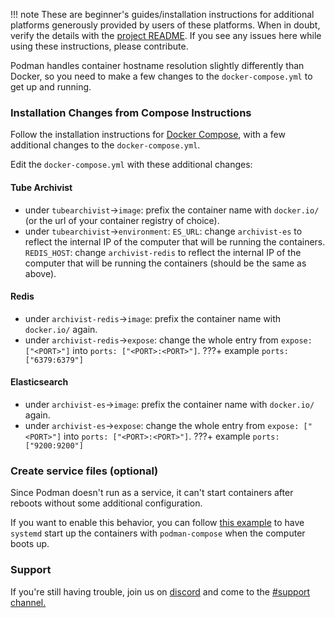 !!! note
    These are beginner's guides/installation instructions for additional platforms generously provided by users of these platforms. When in doubt, verify the details with the [project README](https://github.com/tubearchivist/tubearchivist#installing). If you see any issues here while using these instructions, please contribute. 

Podman handles container hostname resolution slightly differently than Docker, so you need to make a few changes to the `docker-compose.yml` to get up and running.

### Installation Changes from Compose Instructions

Follow the installation instructions for [Docker Compose](docker-compose.md), with a few additional changes to the `docker-compose.yml`.

Edit the `docker-compose.yml` with these additional changes:  

#### Tube Archivist

  - under `tubearchivist`->`image`:
    prefix the container name with `docker.io/` (or the url of your container registry of choice).
  - under `tubearchivist`->`environment`:
    `ES_URL`: change `archivist-es` to reflect the internal IP of the computer that will be running the containers.
    `REDIS_HOST`: change `archivist-redis` to reflect the internal IP of the computer that will be running the containers (should be the same as above).

#### Redis

  - under `archivist-redis`->`image`: 
 	  prefix the container name with `docker.io/` again.
  - under `archivist-redis`->`expose`: 
    change the whole entry from `expose: ["<PORT>"]` into `ports: ["<PORT>:<PORT>"]`.
    ???+ example
        `ports: ["6379:6379"]`

#### Elasticsearch

  - under `archivist-es`->`image`: 
 	  prefix the container name with `docker.io/` again.
  - under `archivist-es`->`expose`: 
    change the whole entry from `expose: ["<PORT>"]` into `ports: ["<PORT>:<PORT>"]`.
    ???+ example
        `ports: ["9200:9200"]`

### Create service files (optional)

Since Podman doesn't run as a service, it can't start containers after reboots without some additional configuration.

If you want to enable this behavior, you can follow [this example](https://techblog.jeppson.org/2020/04/create-podman-services-with-podman-compose/) to have `systemd` start up the containers with `podman-compose` when the computer boots up.

### Support

If you're still having trouble, join us on [discord](https://www.tubearchivist.com/discord) and come to the [#support channel.](https://discord.com/channels/920056098122248193/1006394050217246772)
